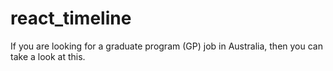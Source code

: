 # react_timeline
If you are looking for a graduate program (GP) job in Australia, then you can take a look at this.
